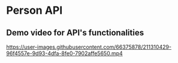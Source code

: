 # Person API
## Demo video for API's functionalities


https://user-images.githubusercontent.com/66375878/211310429-96f4557e-9d93-4dfa-8fe0-7902affe5650.mp4

